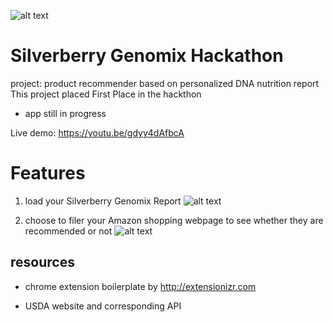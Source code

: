 ![alt text](https://github.com/dlthdlth/silverberry_genomix_hackathon/blob/master/logo%20c.png)

# Silverberry Genomix Hackathon

project: product recommender based on personalized DNA nutrition report
This project placed First Place in the hackthon 
* app still in progress 

Live demo: https://youtu.be/gdyy4dAfbcA 


# Features 

1) load your Silverberry Genomix Report
![alt text](https://github.com/dlthdlth/silverberry_genomix_hackathon/blob/master/image1.png) 

2) choose to filer your Amazon shopping webpage to see whether they are recommended or not 
![alt text](https://github.com/dlthdlth/silverberry_genomix_hackathon/blob/master/image3.png)



## resources 

- chrome extension boilerplate by http://extensionizr.com 

- USDA website and corresponding API
